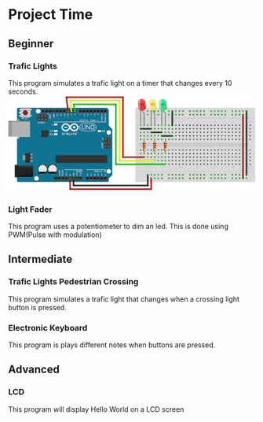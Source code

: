 # Project Time #
## Beginner  ##
### Trafic Lights ###
This program simulates a trafic light on a timer that changes every 10 seconds. 
![alt text](https://github.com/UofAScienceCamps2018/Arduino/blob/master/arduinoProjects/TrafficControl/Traffic_Light_Basic.png)
### Light Fader ###
This program uses a potentiometer to dim an led. This is done using PWM(Pulse with modulation)
## Intermediate ##
### Trafic Lights Pedestrian Crossing ###
This program simulates a trafic light that changes when a crossing light button is pressed. 
### Electronic Keyboard ###
This program is plays different notes when buttons are pressed. 
## Advanced ##
### LCD ###
This program will display Hello World on a LCD screen 
